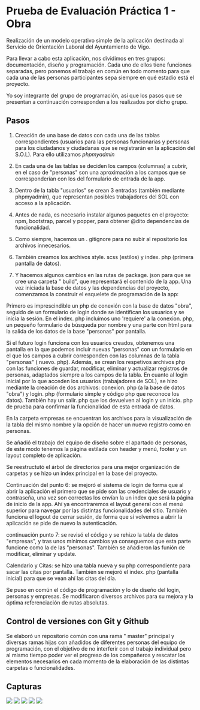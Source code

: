 # Prueba de Evaluación Práctica 1 - Obra

Realización de un modelo operativo simple de la aplicación destinada al Servicio de Orientación Laboral del Ayuntamiento de Vigo.

Para llevar a cabo esta aplicación, nos dividimos en tres grupos: documentación, diseño y programación. Cada uno de ellos tiene funciones separadas, pero ponemos el trabajo en común en todo momento para que cada una de las personas participantes sepa siempre en qué estadio está el proyecto.

Yo soy integrante del grupo de programación, así que los pasos que se presentan a continuación corresponden a los realizados por dicho grupo.

## Pasos

1. Creación de una base de datos con cada una de las tablas correspondientes (usuarios para las personas funcionarias y personas para los ciudadanos y ciudadanas que se registrarán en la aplicación del S.O.L). Para ello utilizamos *phpmyadmin*

2. En cada una de las tablas se deciden los campos (columnas) a cubrir, en el caso de "personas" son una aproximación a los campos que se corresponderían con los del formulario de entrada de la  app.

3. Dentro de la tabla "usuarios" se crean 3 entradas (también mediante  phpmyadmin), que representan posibles trabajadores del SOL con acceso a la aplicación.

4. Antes de nada, es necesario instalar algunos paquetes en el proyecto:  npm,  bootstrap,  parcel y  popper, para obtener @dito dependencias de funcionalidad.

5. Como siempre, hacemos un . gitignore para no subir al repositorio los archivos innecesarios.

6. También creamos los archivos  style. scss (estilos) y  index. php (primera pantalla de datos).

7. Y hacemos algunos cambios en las rutas de  package. json para que se cree una carpeta " build", que representará el contenido de la  app.
Una vez iniciada la base de datos y las dependencias del proyecto, comenzamos la  construir el  esquelete de programación de la  app:

Primero es imprescindible un  php de conexión con la base de datos "obra", seguido de un formulario de  login donde se identifican los usuarios y se inicia la sesión.
En el  index. php  incluimos uno 'requiere' a la  conexion. php, un pequeño formulario de  búsqueda por nombre y una parte con html para la salida de los datos de la base "personas" por pantalla.

Si el futuro  login funciona con los usuarios creados, obtenemos una pantalla en la que podemos  incluir nuevas "personas" con un formulario en el que los campos a cubrir corresponden con las columnas de la tabla "personas" ( nuevo. php).
Además, se crean los  respetivos archivos  php con las funciones de guardar, modificar, eliminar y actualizar registros de personas, adaptados siempre a los campos de la tabla.
En cuanto al  login inicial por lo que acceden los usuarios (trabajadores de SOL), se hizo mediante la creación de dos archivos:  conexion. php (a la base de datos "obra") y  login. php (formulario simple y código  php que reconoce los datos). También hay un  salir. php que los devuelven al  login y un inicio. php de prueba para confirmar la funcionalidad de esta entrada de datos.

En la carpeta empresas se encuentran los archivos para la visualización de la tabla del mismo nombre y la opción de hacer un nuevo registro como en personas.

Se añadió el trabajo del equipo de diseño sobre el apartado de personas, de este modo tenemos la página  estilada con  header y menú,  footer y un  layout completo de aplicación.

Se reestructutó el árbol de directorios para una mejor organización de carpetas y se hizo un index principal en la base del proyecto.

Continuación del punto 6: se mejoró el sistema de  login de forma que al abrir la aplicación el primero que se pide son las credenciales de usuario y contraseña, una vez son correctas los envían la un  index que será la página de inicio de la  app.  Ahí ya encontraremos el  layout general con el menú superior para navegar por las distintas funcionalidades del sitio. También funciona el  logout de cerrar sesión, de forma que sí volvemos a abrir la aplicación se pide de nuevo la autenticación.

continuación punto 7: se revisó el código y se rehizo la tabla de datos "empresas", y tras unos mínimos cambios ya  conseguemos que esta parte funcione como la de las "personas". También se añadieron las  funión de modificar, eliminar y  update.

Calendario y Citas: se hizo una tabla nueva y su  php correspondiente para sacar las citas por pantalla. También se mejoró el  index. php (pantalla inicial) para que se vean  ahí las citas del día.

Se puso en común el código de programación y lo de diseño del  login, personas y empresas. Se modificaron diversos archivos para su mejora y la óptima  referenciación de rutas absolutas.


## Control de versiones con Git y Github

Se elaboró un repositorio común con una rama " master" principal y diversas ramas hijas con añadidos de diferentes personas del equipo de programación, con el objetivo de no interferir con el trabajo individual pero al mismo tiempo poder ver el progreso de los compañeros y rescatar los elementos necesarios en cada momento de la elaboración de las distintas carpetas o funcionalidades.

## Capturas


<img src="https://user-images.githubusercontent.com/89069423/153570520-88311ce3-6312-44df-bbad-bbc7622dd4f7.png"/>
<img src="https://user-images.githubusercontent.com/89069423/153570383-4bfcf451-3d50-4a7d-8652-e4f393b820da.png"/>
<img src="https://user-images.githubusercontent.com/89069423/153570394-8d652070-f0cf-4b9b-8b09-e8173feb2657.png"/>
<img src="https://user-images.githubusercontent.com/89069423/153570403-82fd4a9b-6db7-4e04-83ca-73b3dd265f57.png"/>
<img src="https://user-images.githubusercontent.com/89069423/153570411-7fe2b539-a2cc-4f22-97fc-d306874b1812.png"/>

